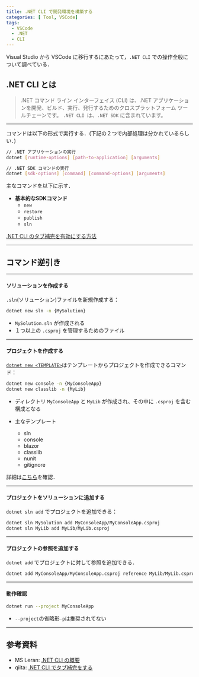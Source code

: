 ```yaml
---
title: .NET CLI で開発環境を構築する
categories: [ Tool, VSCode]
tags:
  - VSCode
  - .NET
  - CLI
---
```


Visual Studio から VSCode に移行するにあたって，`.NET CLI` での操作全般について調べている．

## .NET CLI とは

> .NET コマンド ライン インターフェイス (CLI) は、.NET アプリケーションを開発、ビルド、実行、発行するためのクロスプラットフォーム ツールチェーンです。
> `.NET CLI `は、`.NET SDK` に含まれています。 


--- 

コマンドは以下の形式で実行する．(下記の２つで内部処理は分かれているらしい．)

```bash
// .NET アプリケーションの実行
dotnet [runtime-options] [path-to-application] [arguments]

// .NET SDK コマンドの実行
dotnet [sdk-options] [command] [command-options] [arguments]
```



主なコマンドを以下に示す．

- **基本的なSDKコマンド**
  - `new`
  - `restore`
  - `publish`
  - `sln`


[.NET CLI のタブ補完を有効にする方法](https://learn.microsoft.com/ja-jp/dotnet/core/tools/enable-tab-autocomplete)

--- 

## コマンド逆引き

---

#### ソリューションを作成する
`.sln`(ソリューション)ファイルを新規作成する：

```bash
dotnet new sln -n {MySolution}
```

- `MySolution.sln` が作成される
- １つ以上の `.csproj` を管理するためのファイル

---

#### プロジェクトを作成する

[`dotnet new <TEMPLATE>`][dotnet new]はテンプレートからプロジェクトを作成できるコマンド：

```bash
dotnet new console -n {MyConsoleApp}
dotnet new classlib -n {MyLib}
```

- ディレクトリ `MyConsoleApp` と `MyLib` が作成され、その中に `.csproj` を含む構成となる

- 主なテンプレート
  - sln
  - console
  - blazor
  - classlib
  - nunit
  - gitignore
  
詳細は[こちら](https://learn.microsoft.com/ja-jp/dotnet/core/tools/dotnet-new#arguments)を確認．

---

#### プロジェクトをソリューションに追加する

`dotnet sln add` でプロジェクトを追加できる：

```bash
dotnet sln MySolution add MyConsoleApp/MyConsoleApp.csproj
dotnet sln MyLib add MyLib/MyLib.csproj
```

---

#### プロジェクトの参照を追加する

`dotnet add` でプロジェクトに対して参照を追加できる．

```bash
dotnet add MyConsoleApp/MyConsoleApp.csproj reference MyLib/MyLib.csproj
```

---

#### 動作確認

```bash
dotnet run --project MyConsoleApp
```

- `--project`の省略形`-p`は推奨されてない


---

## 参考資料
- MS Leran: [.NET CLI の概要](https://learn.microsoft.com/ja-jp/dotnet/core/tools/)
- qiita: [.NET CLI でタブ補完をする](https://qiita.com/Lemon73/items/39cf1c683bcbcd952afe)


<!-- Link -->
[dotnet new]: https://learn.microsoft.com/ja-jp/dotnet/core/tools/dotnet-new
[dotnet run]: https://learn.microsoft.com/ja-jp/dotnet/core/tools/dotnet-run
